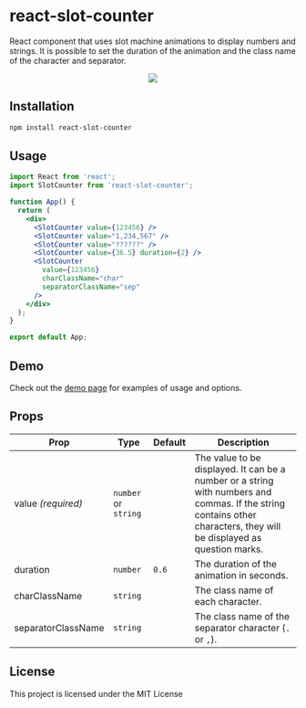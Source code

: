 # react-slot-counter

React component that uses slot machine animations to display numbers and strings. It is possible to set the duration of the animation and the class name of the character and separator.

<p align="center">
    <img src="https://media0.giphy.com/media/v1.Y2lkPTc5MGI3NjExYjdmZGFkMjdiYjI2ZTBhMTg3YWIxMGEyNDk5YzcyNTIzMzFmMDI4YyZjdD1n/EIO8W6Qeqn4eQxIOxh/giphy.gif" />
</p>

## Installation

```bash
npm install react-slot-counter
```

## Usage

```jsx
import React from 'react';
import SlotCounter from 'react-slot-counter';

function App() {
  return (
    <div>
      <SlotCounter value={123456} />
      <SlotCounter value="1,234,567" />
      <SlotCounter value="??????" />
      <SlotCounter value={36.5} duration={2} />
      <SlotCounter
        value={123456}
        charClassName="char"
        separatorClassName="sep"
      />
    </div>
  );
}

export default App;
```

## Demo

Check out the [demo page](https://almond-bongbong.github.io/react-slot-counter/) for examples of usage and options.

## Props

| Prop               | Type                 | Default | Description                                                                                                                                                           |
|--------------------| -------------------- | ------- |-----------------------------------------------------------------------------------------------------------------------------------------------------------------------|
| value _(required)_ | `number` or `string` |         | The value to be displayed. It can be a number or a string with numbers and commas. If the string contains other characters, they will be displayed as question marks. |
| duration           | `number`             | `0.6`   | The duration of the animation in seconds.                                                                                                                             |
| charClassName      | `string`             |         | The class name of each character.                                                                                                                                     |
| separatorClassName | `string`             |         | The class name of the separator character (`.` or `,`).                                                                                                               |

## License

This project is licensed under the MIT License
